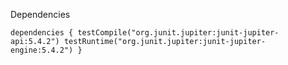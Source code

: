 Dependencies

`dependencies {
    testCompile("org.junit.jupiter:junit-jupiter-api:5.4.2")
    testRuntime("org.junit.jupiter:junit-jupiter-engine:5.4.2")
}`

